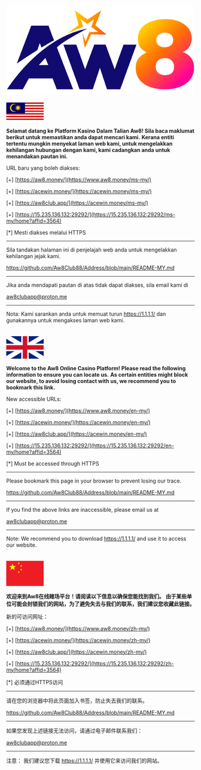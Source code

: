 <div align="center">
	<img src="https://github.com/Aw8Club88/Address/blob/main/AW8.png" alt="Editor" width="500">
</div>
<br>
<img src="https://github.com/Aw8Club88/Address/blob/main/bm.png" alt="BM" width="100">

**Selamat datang ke Platform Kasino Dalam Talian Aw8! Sila baca maklumat berikut untuk memastikan anda dapat mencari kami.**
**Kerana entiti tertentu mungkin menyekat laman web kami, untuk mengelakkan kehilangan hubungan dengan kami, kami cadangkan anda untuk menandakan pautan ini.**

URL baru yang boleh diakses:

[+]  [https://aw8.money/](https://www.aw8.money/ms-my/)

[+] [https://acewin.money/](https://acewin.money/ms-my/)

[+] [https://aw8club.app/](https://acewin.money/ms-my/)

[+] [https://15.235.136.132:29292/](https://15.235.136.132:29292/ms-my/home?affid=3564)

[*] Mesti diakses melalui HTTPS

------------------------------------------------

Sila tandakan halaman ini di penjelajah web anda untuk mengelakkan kehilangan jejak kami.

https://github.com/Aw8Club88/Address/blob/main/README-MY.md

------------------------------------------------

Jika anda mendapati pautan di atas tidak dapat diakses, sila email kami di

aw8clubapp@proton.me

------------------------------------------------

Nota:
Kami sarankan anda untuk memuat turun https://1.1.1.1/ dan gunakannya untuk mengakses laman web kami.
<br><br><br>
<img src="https://github.com/Aw8Club88/Address/blob/main/english.png" alt="EN" width="100">

**Welcome to the Aw8 Online Casino Platform! Please read the following information to ensure you can locate us.**
**As certain entities might block our website, to avoid losing contact with us, we recommend you to bookmark this link.**

New accessible URLs:

[+]  [https://aw8.money/](https://www.aw8.money/en-my/)

[+] [https://acewin.money/](https://acewin.money/en-my/)

[+] [https://aw8club.app/](https://acewin.money/en-my/)

[+] [https://15.235.136.132:29292/](https://15.235.136.132:29292/en-my/home?affid=3564)

[*] Must be accessed through HTTPS

------------------------------------------------

Please bookmark this page in your browser to prevent losing our trace.

https://github.com/Aw8Club88/Address/blob/main/README-MY.md

------------------------------------------------

If you find the above links are inaccessible, please email us at

aw8clubapp@proton.me

------------------------------------------------

Note:
We recommend you to download https://1.1.1.1/ and use it to access our website.
<br><br><br>
<img src="https://github.com/Aw8Club88/Address/blob/main/chinese.png" alt="EN" width="100">

**欢迎来到Aw8在线赌场平台！请阅读以下信息以确保您能找到我们。**
**由于某些单位可能会封锁我们的网站，为了避免失去与我们的联系，我们建议您收藏此链接。**

新的可访问网址：

[+]  [https://aw8.money/](https://www.aw8.money/zh-my/)

[+] [https://acewin.money/](https://acewin.money/zh-my/)

[+] [https://aw8club.app/](https://acewin.money/zh-my/)

[+] [https://15.235.136.132:29292/](https://15.235.136.132:29292/zh-my/home?affid=3564)

[*] 必须通过HTTPS访问

------------------------------------------------

请在您的浏览器中将此页面加入书签，防止失去我们的联系。

https://github.com/Aw8Club88/Address/blob/main/README-MY.md

------------------------------------------------

如果您发现上述链接无法访问，请通过电子邮件联系我们：

aw8clubapp@proton.me

------------------------------------------------

注意：
我们建议您下载 https://1.1.1.1/ 并使用它来访问我们的网站。
